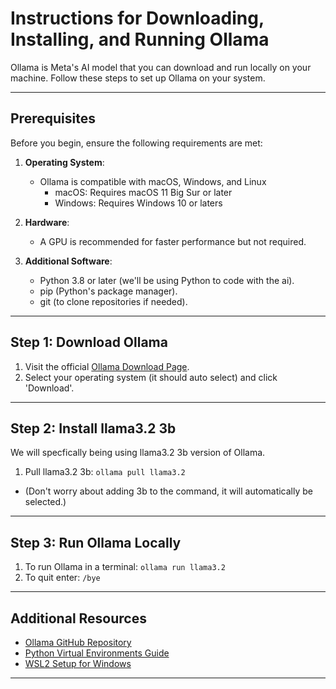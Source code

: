 # Instructions for Downloading, Installing, and Running Ollama

Ollama is Meta's AI model that you can download and run locally on your machine. Follow these steps to set up Ollama on your system.

---

## Prerequisites

Before you begin, ensure the following requirements are met:

1. **Operating System**:
   - Ollama is compatible with macOS, Windows, and Linux
        - macOS: Requires macOS 11 Big Sur or later
        - Windows: Requires Windows 10 or laters


2. **Hardware**:
   - A GPU is recommended for faster performance but not required.

3. **Additional Software**:
   - Python 3.8 or later (we'll be using Python to code with the ai).
   - pip (Python's package manager).
   - git (to clone repositories if needed).

---

## Step 1: Download Ollama

1. Visit the official [Ollama Download Page](https://ollama.com/download).
2. Select your operating system (it should auto select) and click 'Download'.

---

## Step 2: Install llama3.2 3b
We will specfically being using llama3.2 3b version of Ollama.

1. Pull llama3.2 3b: 
   `ollama pull llama3.2`
- (Don't worry about adding 3b to the command, it will automatically be selected.)

---

## Step 3: Run Ollama Locally

1. To run Ollama in a terminal:
   `ollama run llama3.2`
2. To quit enter:
   `/bye`
---

## Additional Resources

- [Ollama GitHub Repository](https://github.com/meta/ollama)
- [Python Virtual Environments Guide](https://docs.python.org/3/library/venv.html)
- [WSL2 Setup for Windows](https://learn.microsoft.com/en-us/windows/wsl/install)

---
